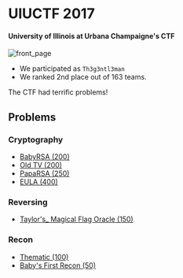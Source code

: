 # UIUCTF 2017
#### University of Illinois at Urbana Champaigne's CTF

![front_page](https://github.com/hgarrereyn/Th3g3ntl3man-CTF-Writeups/blob/team/2017/UIUCTF/Front_Page.png?raw=true)

* We participated as `Th3g3ntl3man`
* We ranked 2nd place out of 163 teams.

The CTF had terrific problems!

## Problems

### Cryptography
* [BabyRSA (200)](problems/Cryptography/babyRSA/README.md)
* [Old TV (200)](problems/Cryptography/oldTV/README.md)
* [PapaRSA (250)](problems/Cryptography/papaRSA/README.md)
* [EULA (400)](problems/Cryptography/EULA/README.md)

### Reversing
* [Taylor's_ Magical Flag Oracle (150)](problems/Reversing/Taylors_Magical_Flag_Oracle/README.md)

### Recon
* [Thematic (100)](2017/UIUCTF/problems/Recon/Thematic/README.md)
* [Baby's First Recon (50)](2017/UIUCTF/problems/Recon/Babys_First_Recon/README.md)
